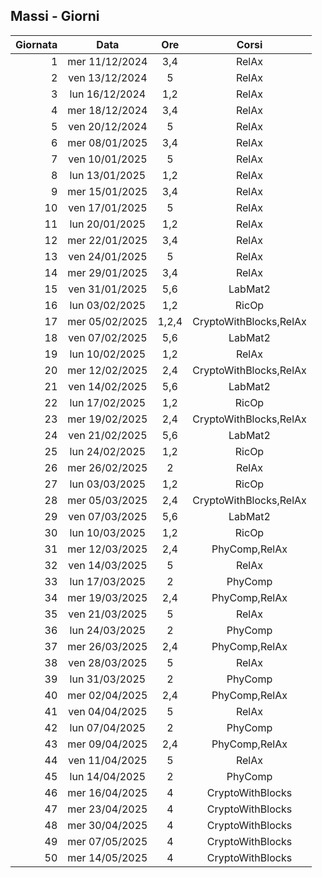 ## Massi - Giorni

|Giornata| Data | Ore | Corsi |
|--:|:-:|:-:|:-:|
|1|mer 11/12/2024|3,4|RelAx|
|2|ven 13/12/2024|5|RelAx|
|3|lun 16/12/2024|1,2|RelAx|
|4|mer 18/12/2024|3,4|RelAx|
|5|ven 20/12/2024|5|RelAx|
|6|mer 08/01/2025|3,4|RelAx|
|7|ven 10/01/2025|5|RelAx|
|8|lun 13/01/2025|1,2|RelAx|
|9|mer 15/01/2025|3,4|RelAx|
|10|ven 17/01/2025|5|RelAx|
|11|lun 20/01/2025|1,2|RelAx|
|12|mer 22/01/2025|3,4|RelAx|
|13|ven 24/01/2025|5|RelAx|
|14|mer 29/01/2025|3,4|RelAx|
|15|ven 31/01/2025|5,6|LabMat2|
|16|lun 03/02/2025|1,2|RicOp|
|17|mer 05/02/2025|1,2,4|CryptoWithBlocks,RelAx|
|18|ven 07/02/2025|5,6|LabMat2|
|19|lun 10/02/2025|1,2|RelAx|
|20|mer 12/02/2025|2,4|CryptoWithBlocks,RelAx|
|21|ven 14/02/2025|5,6|LabMat2|
|22|lun 17/02/2025|1,2|RicOp|
|23|mer 19/02/2025|2,4|CryptoWithBlocks,RelAx|
|24|ven 21/02/2025|5,6|LabMat2|
|25|lun 24/02/2025|1,2|RicOp|
|26|mer 26/02/2025|2|RelAx|
|27|lun 03/03/2025|1,2|RicOp|
|28|mer 05/03/2025|2,4|CryptoWithBlocks,RelAx|
|29|ven 07/03/2025|5,6|LabMat2|
|30|lun 10/03/2025|1,2|RicOp|
|31|mer 12/03/2025|2,4|PhyComp,RelAx|
|32|ven 14/03/2025|5|RelAx|
|33|lun 17/03/2025|2|PhyComp|
|34|mer 19/03/2025|2,4|PhyComp,RelAx|
|35|ven 21/03/2025|5|RelAx|
|36|lun 24/03/2025|2|PhyComp|
|37|mer 26/03/2025|2,4|PhyComp,RelAx|
|38|ven 28/03/2025|5|RelAx|
|39|lun 31/03/2025|2|PhyComp|
|40|mer 02/04/2025|2,4|PhyComp,RelAx|
|41|ven 04/04/2025|5|RelAx|
|42|lun 07/04/2025|2|PhyComp|
|43|mer 09/04/2025|2,4|PhyComp,RelAx|
|44|ven 11/04/2025|5|RelAx|
|45|lun 14/04/2025|2|PhyComp|
|46|mer 16/04/2025|4|CryptoWithBlocks|
|47|mer 23/04/2025|4|CryptoWithBlocks|
|48|mer 30/04/2025|4|CryptoWithBlocks|
|49|mer 07/05/2025|4|CryptoWithBlocks|
|50|mer 14/05/2025|4|CryptoWithBlocks|


